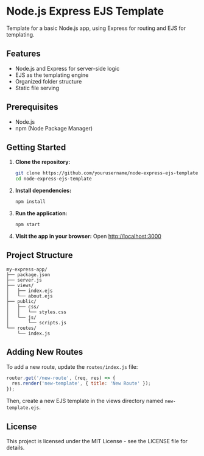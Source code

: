 # Node.js Express EJS Template

Template for a basic Node.js app, using Express for routing and EJS for templating.

## Features
- Node.js and Express for server-side logic
- EJS as the templating engine
- Organized folder structure
- Static file serving

## Prerequisites
- Node.js
- npm (Node Package Manager)

## Getting Started

1. **Clone the repository:**
   ```bash
   git clone https://github.com/yourusername/node-express-ejs-template.git
   cd node-express-ejs-template
   ```

2. **Install dependencies:**
   ```bash
   npm install
   ```

3. **Run the application:**
   ```bash
   npm start
   ```

4. **Visit the app in your browser:**
   Open [http://localhost:3000](http://localhost:3000)

## Project Structure
```
my-express-app/
├── package.json
├── server.js
├── views/
│   ├── index.ejs
│   └── about.ejs
├── public/
│   ├── css/
│   │   └── styles.css
│   └── js/
│       └── scripts.js
└── routes/
    └── index.js
```

## Adding New Routes
To add a new route, update the `routes/index.js` file:
```javascript
router.get('/new-route', (req, res) => {
  res.render('new-template', { title: 'New Route' });
});
```
Then, create a new EJS template in the views directory named `new-template.ejs`. 

## License
This project is licensed under the MIT License - see the LICENSE file for details.
